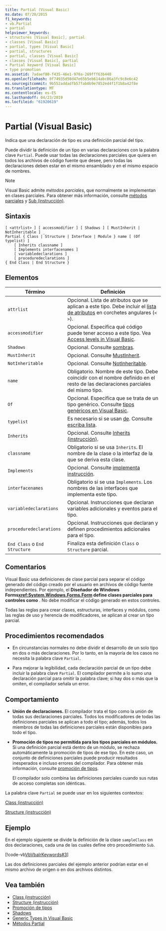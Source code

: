 ```yaml
---
title: Partial (Visual Basic)
ms.date: 07/20/2015
f1_keywords:
- vb.Partial
- partial
helpviewer_keywords:
- structures [Visual Basic], partial
- classes [Visual Basic]
- partial, types [Visual Basic]
- partial, structures
- partial, classes [Visual Basic]
- classes [Visual Basic], partial
- Partial keyword [Visual Basic]
- type promotion
ms.assetid: 7adaef80-f435-46e1-970a-269fff63b448
ms.openlocfilehash: 0f74935d58d47e65b5eb614abc86a3fc9c8e6c42
ms.sourcegitcommit: 9b552addadfb57fab0b9e7852ed4f1f1b8a42f8e
ms.translationtype: MT
ms.contentlocale: es-ES
ms.lasthandoff: 04/23/2019
ms.locfileid: "61920619"
---
```

# <a name="partial-visual-basic"></a>Partial (Visual Basic)
Indica que una declaración de tipo es una definición parcial del tipo.  
  
 Puede dividir la definición de un tipo en varias declaraciones con la palabra clave `Partial`. Puede usar todas las declaraciones parciales que quiera en todos los archivos de código fuente que desee, pero todas las declaraciones deben estar en el mismo ensamblado y en el mismo espacio de nombres.  
  
> [!NOTE]
>  Visual Basic admite *métodos parciales*, que normalmente se implementan en clases parciales. Para obtener más información, consulte [métodos parciales](../../../visual-basic/programming-guide/language-features/procedures/partial-methods.md) y [Sub (instrucción)](../../../visual-basic/language-reference/statements/sub-statement.md).  
  
## <a name="syntax"></a>Sintaxis  
  
```  
[ <attrlist> ] [ accessmodifier ] [ Shadows ] [ MustInherit | NotInheritable ] _  
Partial { Class | Structure | Interface | Module } name [ (Of typelist) ]  
    [ Inherits classname ]  
    [ Implements interfacenames ]  
    [ variabledeclarations ]  
    [ proceduredeclarations ]  
{ End Class | End Structure }  
```  
  
## <a name="parts"></a>Elementos  
  
|Término|Definición|  
|---|---|  
|`attrlist`|Opcional. Lista de atributos que se aplican a este tipo. Debe incluir el [lista de atributos](../../../visual-basic/language-reference/statements/attribute-list.md) en corchetes angulares (`< >`).|  
|`accessmodifier`|Opcional. Especifica qué código puede tener acceso a este tipo. Vea [Access levels in Visual Basic](../../../visual-basic/programming-guide/language-features/declared-elements/access-levels.md).|  
|`Shadows`|Opcional. Consulte [sombras](../../../visual-basic/language-reference/modifiers/shadows.md).|  
|`MustInherit`|Opcional. Consulte [MustInherit](../../../visual-basic/language-reference/modifiers/mustinherit.md).|  
|`NotInheritable`|Opcional. Consulte [NotInheritable](../../../visual-basic/language-reference/modifiers/notinheritable.md).|  
|`name`|Obligatorio. Nombre de este tipo. Debe coincidir con el nombre definido en el resto de las declaraciones parciales del mismo tipo.|  
|`Of`|Opcional. Especifica que se trata de un tipo genérico. Consulte [tipos genéricos en Visual Basic](../../../visual-basic/programming-guide/language-features/data-types/generic-types.md).|  
|`typelist`|Es necesario si se usan [de](../../../visual-basic/language-reference/statements/of-clause.md). Consulte [escriba lista](../../../visual-basic/language-reference/statements/type-list.md).|  
|`Inherits`|Opcional. Consulte [Inherits (instrucción)](../../../visual-basic/language-reference/statements/inherits-statement.md).|  
|`classname`|Obligatorio si se usa `Inherits`. El nombre de la clase o la interfaz de la que se deriva esta clase.|  
|`Implements`|Opcional. Consulte [implementa instrucción](../../../visual-basic/language-reference/statements/implements-statement.md).|  
|`interfacenames`|Obligatorio si se usa `Implements`. Los nombres de las interfaces que implementa este tipo.|  
|`variabledeclarations`|Opcional. Instrucciones que declaran variables adicionales y eventos para el tipo.|  
|`proceduredeclarations`|Opcional. Instrucciones que declaran y definen procedimientos adicionales para el tipo.|  
|`End Class` o `End Structure`|Finaliza esta definición `Class` o `Structure` parcial.|  
  
## <a name="remarks"></a>Comentarios  
 Visual Basic usa definiciones de clase parcial para separar el código generado del código creado por el usuario en archivos de código fuente independientes. Por ejemplo, el **Diseñador de Windows Forms<xref:System.Windows.Forms.Form> define clases parciales para controles como** . No debe modificar el código generado en estos controles.  
  
 Todas las reglas para crear clases, estructuras, interfaces y módulos, como las reglas de uso y herencia de modificadores, se aplican al crear un tipo parcial.  
  
## <a name="best-practices"></a>Procedimientos recomendados  
  
-   En circunstancias normales no debe dividir el desarrollo de un solo tipo en dos o más declaraciones. Por lo tanto, en la mayoría de los casos no necesita la palabra clave `Partial`.  
  
-   Para mejorar la legibilidad, cada declaración parcial de un tipo debe incluir la palabra clave `Partial`. El compilador permite a lo sumo una declaración parcial para omitir la palabra clave; si hay dos o más que la omiten, el compilador señala un error.  
  
## <a name="behavior"></a>Comportamiento  
  
-   **Unión de declaraciones.** El compilador trata el tipo como la unión de todas sus declaraciones parciales. Todos los modificadores de todas las definiciones parciales se aplican a todo el tipo; además, todos los miembros de todas las definiciones parciales están disponibles para todo el tipo.  
  
-   **Promoción de tipos no permitida para los tipos parciales en módulos.** Si una definición parcial está dentro de un módulo, se rechaza automáticamente la promoción de tipos de ese tipo. En este caso, un conjunto de definiciones parciales puede producir resultados inesperados e incluso errores del compilador. Para obtener más información, consulte [promoción de tipos](../../../visual-basic/programming-guide/language-features/declared-elements/type-promotion.md).  
  
     El compilador solo combina las definiciones parciales cuando sus rutas de acceso completas son idénticas.  
  
 La palabra clave `Partial` se puede usar en los siguientes contextos:  
  
 [Class (instrucción)](../../../visual-basic/language-reference/statements/class-statement.md)  
  
 [Structure (instrucción)](../../../visual-basic/language-reference/statements/structure-statement.md)  
  
## <a name="example"></a>Ejemplo  
 En el ejemplo siguiente se divide la definición de la clase `sampleClass` en dos declaraciones, cada una de las cuales define otro procedimiento `Sub`.  
  
 [!code-vb[VbVbalrKeywords#3](~/samples/snippets/visualbasic/VS_Snippets_VBCSharp/VbVbalrKeywords/VB/Class1.vb#3)]  
  
 Las dos definiciones parciales del ejemplo anterior podrían estar en el mismo archivo de origen o en dos archivos distintos.  
  
## <a name="see-also"></a>Vea también

- [Class (instrucción)](../../../visual-basic/language-reference/statements/class-statement.md)
- [Structure (instrucción)](../../../visual-basic/language-reference/statements/structure-statement.md)
- [Promoción de tipos](../../../visual-basic/programming-guide/language-features/declared-elements/type-promotion.md)
- [Shadows](../../../visual-basic/language-reference/modifiers/shadows.md)
- [Generic Types in Visual Basic](../../../visual-basic/programming-guide/language-features/data-types/generic-types.md)
- [Métodos Partial](../../../visual-basic/programming-guide/language-features/procedures/partial-methods.md)
